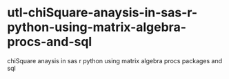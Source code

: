 # utl-chiSquare-anaysis-in-sas-r-python-using-matrix-algebra-procs-and-sql
chiSquare anaysis in sas r python using matrix algebra procs packages and sql
